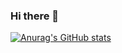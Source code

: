 ### Hi there 👋

[![Anurag's GitHub stats](https://github-readme-stats.vercel.app/api?username=FadeRainbow)](https://github.com/anuraghazra/github-readme-stats)



